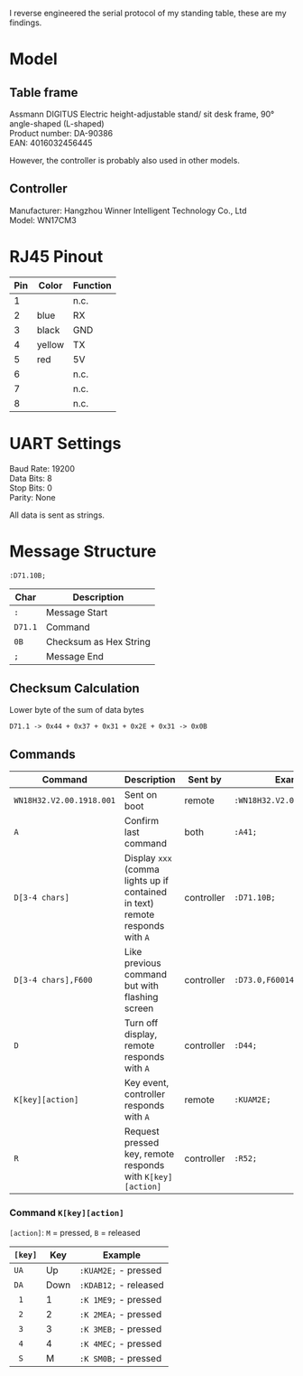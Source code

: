 I reverse engineered the serial protocol of my standing table, these are my findings.

# Model

## Table frame

Assmann DIGITUS Electric height-adjustable stand/ sit desk frame, 90° angle-shaped (L-shaped)  
Product number: DA-90386  
EAN: 4016032456445

However, the controller is probably also used in other models.

## Controller

Manufacturer: Hangzhou Winner Intelligent Technology Co., Ltd  
Model: WN17CM3

# RJ45 Pinout

| Pin | Color | Function |
| - | - | - |
| 1 | | n.c. |
| 2 | blue | RX |
| 3 | black | GND |
| 4 | yellow | TX |
| 5 | red | 5V |
| 6 | | n.c. |
| 7 | | n.c. |
| 8 | | n.c. |

# UART Settings
Baud Rate: 19200  
Data Bits: 8  
Stop Bits: 0  
Parity: None

All data is sent as strings.

# Message Structure
```
:D71.10B;
```

| Char | Description |
| - | - |
| `:` | Message Start |
| `D71.1` | Command |
| `0B` | Checksum as Hex String |
| `;` | Message End |

## Checksum Calculation
Lower byte of the sum of data bytes  

```
D71.1 -> 0x44 + 0x37 + 0x31 + 0x2E + 0x31 -> 0x0B
```

## Commands

| Command | Description | Sent by | Example |
| - | - | - | - |
| `WN18H32.V2.00.1918.001` | Sent on boot | remote | `:WN18H32.V2.00.1918.001BF;` |
| `A` | Confirm last command | both | `:A41;` |
| `D[3-4 chars]` | Display `xxx` (comma lights up if contained in text) remote responds with `A` | controller | `:D71.10B;` |
| `D[3-4 chars],F600` | Like previous command but with flashing screen | controller | `:D73.0,F60014;` |
| `D` | Turn off display, remote responds with `A` | controller | `:D44;` |
| `K[key][action]` | Key event, controller responds with `A` | remote | `:KUAM2E;` |
| `R` | Request pressed key, remote responds with `K[key][action]` | controller | `:R52;` |

### Command `K[key][action]`

`[action]`: `M` = pressed, `B` = released

| `[key]` | Key | Example |
| - | - | - |
| `UA` | Up | `:KUAM2E;` - pressed |
| `DA` | Down | `:KDAB12;` - released |
| ` 1` | 1 | `:K 1ME9;` - pressed |
| ` 2` | 2 | `:K 2MEA;` - pressed |
| ` 3` | 3 | `:K 3MEB;` - pressed |
| ` 4` | 4 | `:K 4MEC;` - pressed |
| ` S` | M | `:K SM0B;` - pressed |
